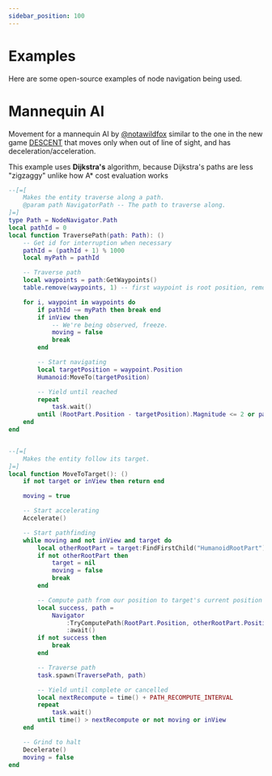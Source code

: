 ```yaml
---
sidebar_position: 100
---
```


# Examples
Here are some open-source examples of node navigation being used.

# Mannequin AI
Movement for a mannequin AI by [@notawildfox](https://www.roblox.com/users/124963457/profile) similar to the one in the new game [DESCENT](https://www.roblox.com/games/15428225119/DESCENT) that moves
only when out of line of sight, and has deceleration/acceleration.

This example uses <b>Dijkstra's</b> algorithm, because Dijkstra's paths are less "zigzaggy" unlike how A* cost evaluation works 


```lua
--[=[
    Makes the entity traverse along a path.
    @param path NavigatorPath -- The path to traverse along.
]=]
type Path = NodeNavigator.Path
local pathId = 0
local function TraversePath(path: Path): ()
	-- Get id for interruption when necessary
	pathId = (pathId + 1) % 1000
	local myPath = pathId

    -- Traverse path
    local waypoints = path:GetWaypoints()
    table.remove(waypoints, 1) -- first waypoint is root position, removing it as it bricks the mannequin movement a tiny bit

	for i, waypoint in waypoints do
		if pathId ~= myPath then break end
		if inView then
			-- We're being observed, freeze.
			moving = false
			break
		end

		-- Start navigating
		local targetPosition = waypoint.Position
		Humanoid:MoveTo(targetPosition)

		-- Yield until reached
		repeat
			task.wait()
		until (RootPart.Position - targetPosition).Magnitude <= 2 or pathId ~= myPath or inView or not moving
	end
end


--[=[
    Makes the entity follow its target.
]=]
local function MoveToTarget(): ()
	if not target or inView then return end

	moving = true

    -- Start accelerating
	Accelerate()

	-- Start pathfinding
	while moving and not inView and target do
		local otherRootPart = target:FindFirstChild("HumanoidRootPart") :: BasePart
		if not otherRootPart then
			target = nil
			moving = false
			break
		end

        -- Compute path from our position to target's current position
		local success, path =
			Navigator
				:TryComputePath(RootPart.Position, otherRootPart.Position, nil, "Dijkstra")
				:await()
		if not success then
			break
		end

		-- Traverse path
		task.spawn(TraversePath, path)

        -- Yield until complete or cancelled
		local nextRecompute = time() + PATH_RECOMPUTE_INTERVAL
		repeat
			task.wait()
		until time() > nextRecompute or not moving or inView
	end

	-- Grind to halt
    Decelerate()
	moving = false
end
```